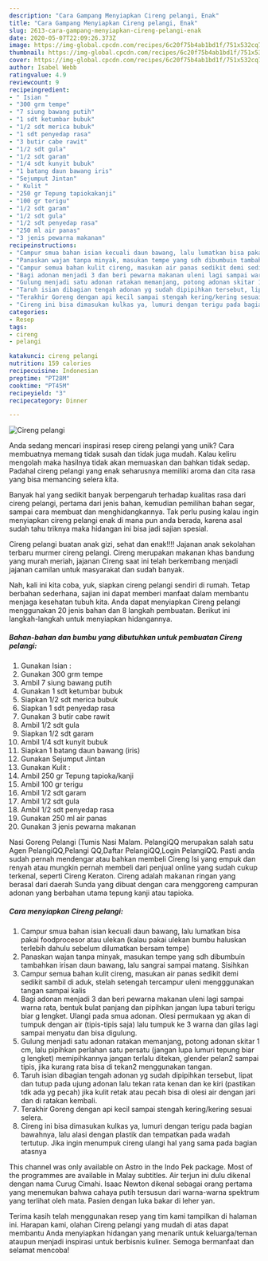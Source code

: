 ```yaml
---
description: "Cara Gampang Menyiapkan Cireng pelangi, Enak"
title: "Cara Gampang Menyiapkan Cireng pelangi, Enak"
slug: 2613-cara-gampang-menyiapkan-cireng-pelangi-enak
date: 2020-05-07T22:09:26.373Z
image: https://img-global.cpcdn.com/recipes/6c20f75b4ab1bd1f/751x532cq70/cireng-pelangi-foto-resep-utama.jpg
thumbnail: https://img-global.cpcdn.com/recipes/6c20f75b4ab1bd1f/751x532cq70/cireng-pelangi-foto-resep-utama.jpg
cover: https://img-global.cpcdn.com/recipes/6c20f75b4ab1bd1f/751x532cq70/cireng-pelangi-foto-resep-utama.jpg
author: Isabel Webb
ratingvalue: 4.9
reviewcount: 9
recipeingredient:
- " Isian "
- "300 grm tempe"
- "7 siung bawang putih"
- "1 sdt ketumbar bubuk"
- "1/2 sdt merica bubuk"
- "1 sdt penyedap rasa"
- "3 butir cabe rawit"
- "1/2 sdt gula"
- "1/2 sdt garam"
- "1/4 sdt kunyit bubuk"
- "1 batang daun bawang iris"
- "Sejumput Jintan"
- " Kulit "
- "250 gr Tepung tapiokakanji"
- "100 gr terigu"
- "1/2 sdt garam"
- "1/2 sdt gula"
- "1/2 sdt penyedap rasa"
- "250 ml air panas"
- "3 jenis pewarna makanan"
recipeinstructions:
- "Campur smua bahan isian kecuali daun bawang, lalu lumatkan bisa pakai foodprocesor atau ulekan (kalau pakai ulekan bumbu haluskan terlebih dahulu sebelum dilumatkan bersam tempe)"
- "Panaskan wajan tanpa minyak, masukan tempe yang sdh dibumbuin tambahkan irisan daun bawang, lalu sangrai sampai matang. Sisihkan"
- "Campur semua bahan kulit cireng, masukan air panas sedikit demi sedikit sambil di aduk, stelah setengah tercampur uleni mengggunakan tangan sampai kalis"
- "Bagi adonan menjadi 3 dan beri pewarna makanan uleni lagi sampai warna rata, bentuk bulat panjang dan pipihkan jangan lupa taburi terigu biar g lengket. Ulangi pada smua adonan. Olesi permukaan yg akan di tumpuk dengan air (tipis-tipis saja) lalu tumpuk ke 3 warna dan gilas lagi sampai menyatu dan bisa digulung."
- "Gulung menjadi satu adonan ratakan memanjang, potong adonan skitar 1 cm, lalu pipihkan perlahan satu persatu (jangan lupa lumuri tepung biar g lengket) memipihkannya jangan terlalu ditekan, glender pelan2 sampai tipis, jika kurang rata bisa di tekan2 menggunakan tangan."
- "Taruh isian dibagian tengah adonan yg sudah dipipihkan tersebut, lipat dan tutup pada ujung adonan lalu tekan rata kenan dan ke kiri (pastikan tdk ada yg pecah) jika kulit retak atau pecah bisa di olesi air dengan jari dan di ratakan kembali."
- "Terakhir Goreng dengan api kecil sampai stengah kering/kering sesuai selera."
- "Cireng ini bisa dimasukan kulkas ya, lumuri dengan terigu pada bagian bawahnya, lalu alasi dengan plastik dan tempatkan pada wadah tertutup. Jika ingin menumpuk cireng ulangi hal yang sama pada bagian atasnya"
categories:
- Resep
tags:
- cireng
- pelangi

katakunci: cireng pelangi 
nutrition: 159 calories
recipecuisine: Indonesian
preptime: "PT28M"
cooktime: "PT45M"
recipeyield: "3"
recipecategory: Dinner

---
```



![Cireng pelangi](https://img-global.cpcdn.com/recipes/6c20f75b4ab1bd1f/751x532cq70/cireng-pelangi-foto-resep-utama.jpg)

Anda sedang mencari inspirasi resep cireng pelangi yang unik? Cara membuatnya memang tidak susah dan tidak juga mudah. Kalau keliru mengolah maka hasilnya tidak akan memuaskan dan bahkan tidak sedap. Padahal cireng pelangi yang enak seharusnya memiliki aroma dan cita rasa yang bisa memancing selera kita.

Banyak hal yang sedikit banyak berpengaruh terhadap kualitas rasa dari cireng pelangi, pertama dari jenis bahan, kemudian pemilihan bahan segar, sampai cara membuat dan menghidangkannya. Tak perlu pusing kalau ingin menyiapkan cireng pelangi enak di mana pun anda berada, karena asal sudah tahu triknya maka hidangan ini bisa jadi sajian spesial.

Cireng pelangi buatan anak gizi, sehat dan enak!!!! Jajanan anak sekolahan terbaru murmer cireng pelangi. Cireng merupakan makanan khas bandung yang murah meriah, jajanan Cireng saat ini telah berkembang menjadi jajanan camilan untuk masyarakat dan sudah banyak.


Nah, kali ini kita coba, yuk, siapkan cireng pelangi sendiri di rumah. Tetap berbahan sederhana, sajian ini dapat memberi manfaat dalam membantu menjaga kesehatan tubuh kita. Anda dapat menyiapkan Cireng pelangi menggunakan 20 jenis bahan dan 8 langkah pembuatan. Berikut ini langkah-langkah untuk menyiapkan hidangannya.

<!--inarticleads1-->

##### Bahan-bahan dan bumbu yang dibutuhkan untuk pembuatan Cireng pelangi:

1. Gunakan  Isian :
1. Gunakan 300 grm tempe
1. Ambil 7 siung bawang putih
1. Gunakan 1 sdt ketumbar bubuk
1. Siapkan 1/2 sdt merica bubuk
1. Siapkan 1 sdt penyedap rasa
1. Gunakan 3 butir cabe rawit
1. Ambil 1/2 sdt gula
1. Siapkan 1/2 sdt garam
1. Ambil 1/4 sdt kunyit bubuk
1. Siapkan 1 batang daun bawang (iris)
1. Gunakan Sejumput Jintan
1. Gunakan  Kulit :
1. Ambil 250 gr Tepung tapioka/kanji
1. Ambil 100 gr terigu
1. Ambil 1/2 sdt garam
1. Ambil 1/2 sdt gula
1. Ambil 1/2 sdt penyedap rasa
1. Gunakan 250 ml air panas
1. Gunakan 3 jenis pewarna makanan


Nasi Goreng Pelangi (Tumis Nasi Malam. PelangiQQ merupakan salah satu Agen PelangiQQ,Pelangi QQ,Daftar PelangiQQ,Login PelangiQQ. Pasti anda sudah pernah mendengar atau bahkan membeli Cireng Isi yang empuk dan renyah atau mungkin pernah membeli dari penjual online yang sudah cukup terkenal, seperti Cireng Keraton. Cireng adalah makanan ringan yang berasal dari daerah Sunda yang dibuat dengan cara menggoreng campuran adonan yang berbahan utama tepung kanji atau tapioka. 

<!--inarticleads2-->

##### Cara menyiapkan Cireng pelangi:

1. Campur smua bahan isian kecuali daun bawang, lalu lumatkan bisa pakai foodprocesor atau ulekan (kalau pakai ulekan bumbu haluskan terlebih dahulu sebelum dilumatkan bersam tempe)
1. Panaskan wajan tanpa minyak, masukan tempe yang sdh dibumbuin tambahkan irisan daun bawang, lalu sangrai sampai matang. Sisihkan
1. Campur semua bahan kulit cireng, masukan air panas sedikit demi sedikit sambil di aduk, stelah setengah tercampur uleni mengggunakan tangan sampai kalis
1. Bagi adonan menjadi 3 dan beri pewarna makanan uleni lagi sampai warna rata, bentuk bulat panjang dan pipihkan jangan lupa taburi terigu biar g lengket. Ulangi pada smua adonan. Olesi permukaan yg akan di tumpuk dengan air (tipis-tipis saja) lalu tumpuk ke 3 warna dan gilas lagi sampai menyatu dan bisa digulung.
1. Gulung menjadi satu adonan ratakan memanjang, potong adonan skitar 1 cm, lalu pipihkan perlahan satu persatu (jangan lupa lumuri tepung biar g lengket) memipihkannya jangan terlalu ditekan, glender pelan2 sampai tipis, jika kurang rata bisa di tekan2 menggunakan tangan.
1. Taruh isian dibagian tengah adonan yg sudah dipipihkan tersebut, lipat dan tutup pada ujung adonan lalu tekan rata kenan dan ke kiri (pastikan tdk ada yg pecah) jika kulit retak atau pecah bisa di olesi air dengan jari dan di ratakan kembali.
1. Terakhir Goreng dengan api kecil sampai stengah kering/kering sesuai selera.
1. Cireng ini bisa dimasukan kulkas ya, lumuri dengan terigu pada bagian bawahnya, lalu alasi dengan plastik dan tempatkan pada wadah tertutup. Jika ingin menumpuk cireng ulangi hal yang sama pada bagian atasnya


This channel was only available on Astro in the Indo Pek package. Most of the programmes are available in Malay subtitles. Air terjun ini dulu dikenal dengan nama Curug Cimahi. Isaac Newton dikenal sebagai orang pertama yang menemukan bahwa cahaya putih tersusun dari warna-warna spektrum yang terlihat oleh mata. Pasien dengan luka bakar di leher yan. 

Terima kasih telah menggunakan resep yang tim kami tampilkan di halaman ini. Harapan kami, olahan Cireng pelangi yang mudah di atas dapat membantu Anda menyiapkan hidangan yang menarik untuk keluarga/teman ataupun menjadi inspirasi untuk berbisnis kuliner. Semoga bermanfaat dan selamat mencoba!
